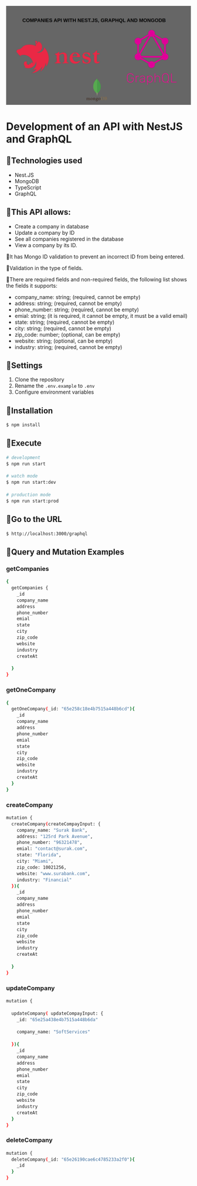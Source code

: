 <p align="center">
  <a target="blank"><img src="./img/nest-graphql.png" width="800" heigth="800" alt="Nest API with GraphQL" /></a>
</p>



# Development of an API with NestJS and GraphQL 

## 🔸Technologies used
  - Nest.JS
  - MongoDB
  - TypeScript
  - GraphQL

## 🔸This API allows:
  - Create a company in database
  - Update a company by ID
  - See all companies registered in the database
  - View a company by its ID.

🔸It has Mongo ID validation to prevent an incorrect ID from being entered.

🔸Validation in the type of fields.

🔸There are required fields and non-required fields, the following list shows the fields it supports:	
  - company_name: string; (required, cannot be empty)
  - address: string; (required, cannot be empty)
  - phone_number: string; (required, cannot be empty)
  - emial: string; (it is required, it cannot be empty, it must be a valid email)
  - state: string; (required, cannot be empty)
  - city: string; (required, cannot be empty)
  - zip_code: number; (optional, can be empty)
  - website: string; (optional, can be empty)
  - industry: string; (required, cannot be empty)

 

## 🔸Settings
  1. Clone the repository
  2. Rename the ```.env.example``` to ```.env```
  3. Configure environment variables

## 🔸Installation

```bash
$ npm install
```

## 🔸Execute

```bash
# development
$ npm run start

# watch mode
$ npm run start:dev

# production mode
$ npm run start:prod
```

## 🔸Go to the URL

```bash
$ http://localhost:3000/graphql
```

## 🔸Query and Mutation Examples

### getCompanies
```bash
{
  getCompanies {
  	_id
    company_name
    address
    phone_number
    emial
    state 
    city
    zip_code
    website
    industry
    createAt
    
  }
}
```
### getOneCompany
```bash
{
  getOneCompany(_id: "65e258c18e4b7515a448b6cd"){
    _id
    company_name
    address
    phone_number
    emial
    state 
    city
    zip_code
    website
    industry
    createAt
  }
}
```
### createCompany
```bash
mutation {
  createCompany(createCompayInput: {
    company_name: "Surak Bank",
    address: "125rd Park Avenue",
    phone_number: "96321478",
    emial: "contact@surak.com",
    state: "Florida",
    city: "Miami",
    zip_code: 10021256,
    website: "www.surabank.com",
    industry: "Financial"
  }){
    _id
    company_name
    address
    phone_number
    emial
    state 
    city
    zip_code
    website
    industry
    createAt
    
  }
}
```
### updateCompany
```bash
mutation {
  
  updateCompany( updateCompayInput: {
    _id: "65e25a438e4b7515a448b6da"
   
   	company_name: "SoftServices"
    
  }){
    _id
    company_name
    address
    phone_number
    emial
    state 
    city
    zip_code
    website
    industry
    createAt
  }
}
```
### deleteCompany
```bash
mutation {
  deleteCompany(_id: "65e26190cae6c4785233a2f0"){
    _id
  }
}
```
